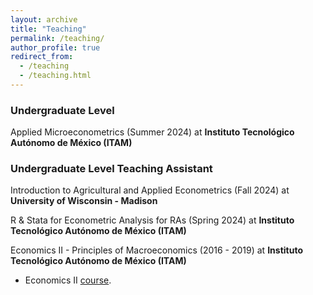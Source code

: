 ```yaml
---
layout: archive
title: "Teaching"
permalink: /teaching/
author_profile: true
redirect_from:
  - /teaching
  - /teaching.html
---
```



### Undergraduate Level

Applied Microeconometrics (Summer 2024) at **Instituto Tecnológico Autónomo de México (ITAM)**

###  Undergraduate Level Teaching Assistant

Introduction to Agricultural and Applied Econometrics (Fall 2024) at **University of Wisconsin - Madison**

R & Stata for Econometric Analysis for RAs (Spring 2024) at **Instituto Tecnológico Autónomo de México (ITAM)**

Economics II - Principles of Macroeconomics (2016 - 2019) at **Instituto Tecnológico Autónomo de México (ITAM)**
  - Economics II [course](https://ErickFMolina.github.io/files/economia_2.pdf).

